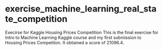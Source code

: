 # exercise_machine_learning_real_state_competition
Execirse for Kaggle Housing Prices Competition
This is the final exercise for Intro to Machine Learning Kaggle course and my first submission to Housing Prices Competiton.
It obtained a score of 21096.4.
